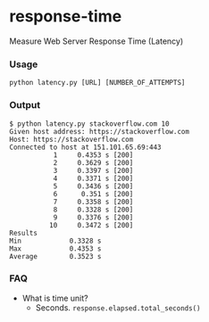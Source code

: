# response-time
Measure Web Server Response Time (Latency)

### Usage
`python latency.py [URL] [NUMBER_OF_ATTEMPTS]`

### Output

```
$ python latency.py stackoverflow.com 10
Given host address: https://stackoverflow.com
Host: https://stackoverflow.com
Connected to host at 151.101.65.69:443
           1     0.4353 s [200]
           2     0.3629 s [200]
           3     0.3397 s [200]
           4     0.3371 s [200]
           5     0.3436 s [200]
           6      0.351 s [200]
           7     0.3358 s [200]
           8     0.3328 s [200]
           9     0.3376 s [200]
          10     0.3472 s [200]
Results
Min            0.3328 s
Max            0.4353 s
Average        0.3523 s
```

### FAQ
- What is time unit?
  - Seconds. `response.elapsed.total_seconds()` 
